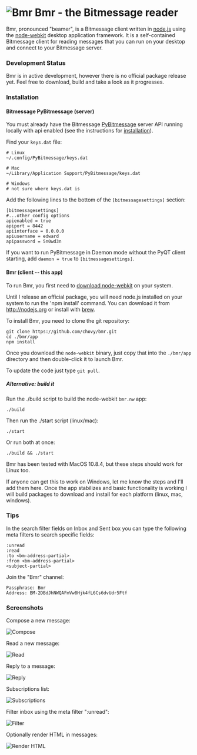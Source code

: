 ![Bmr](/app/img/logo.png) Bmr - the Bitmessage reader
===

Bmr, pronounced "beamer", is a Bitmessage client written in [node.js](http://nodejs.org) using the [node-webkit](https://github.com/rogerwang/node-webkit/) desktop application framework. It is a self-contained Bitmessage client for reading messages that you can run on your desktop and connect to your Bitmessage server.

### Development Status

Bmr is in active development, however there is no official package release yet. Feel free to download, build and take a look as it progresses.

### Installation

#### Bitmessage PyBitmessage (server)

You must already have the Bitmessage [PyBitmessage](https://github.com/Bitmessage/PyBitmessage) server API running locally with api enabled (see the instructions for [installation](https://bitmessage.org/wiki/Compiling_instructions)).

Find your `keys.dat` file:

    # Linux
    ~/.config/PyBitmessage/keys.dat

    # Mac
    ~/Library/Application Support/PyBitmessage/keys.dat

    # Windows
    # not sure where keys.dat is

Add the following lines to the bottom of the `[bitmessagesettings]` section:

    [bitmessagesettings]
    #...other config options
    apienabled = true
    apiport = 8442
    apiinterface = 0.0.0.0
    apiusername = edward
    apipassword = 5n0wd3n

If you want to run PyBitmessage in Daemon mode without the PyQT client starting, add `daemon = true` to `[bitmessagesettings]`.

#### Bmr (client -- this app)

To run Bmr, you first need to [download node-webkit](https://github.com/rogerwang/node-webkit#downloads) on your system.

Until I release an official package, you will need node.js installed on your system to run the 'npm install' command. You can download it from http://nodejs.org or install with [brew](http://brew.sh).

To install Bmr, you need to clone the git repository:

    git clone https://github.com/chovy/bmr.git
    cd ./bmr/app
    npm install

Once you download the `node-webkit` binary, just copy that into the `./bmr/app` directory and then double-click it to launch Bmr.

To update the code just type `git pull`.

##### Alternative: build it

Run the ./build script to build the node-webkit `bmr.nw` app:

    ./build

Then run the ./start script (linux/mac):

    ./start

Or run both at once:

    ./build && ./start

Bmr has been tested with MacOS 10.8.4, but these steps should work for Linux too.

If anyone can get this to work on Windows, let me know the steps and I'll add them here. Once the app stabilizes and basic functionality is working I will build packages to download and install for each platform (linux, mac, windows).

### Tips

In the search filter fields on Inbox and Sent box you can type the following meta filters to search specific fields:

    :unread
    :read
    :to <bm-address-partial>
    :from <bm-address-partial>
    <subject-partial>

Join the "Bmr" channel:

    Passphrase: Bmr
    Address: BM-2DBdJhNWQAFmVw8Hjk4fL6Cs6dvUdr5Ftf

### Screenshots

Compose a new message:

![Compose](/screenshots/compose.png)

Read a new message:

![Read](/screenshots/read-message.png)

Reply to a message:

![Reply](/screenshots/reply.png)

Subscriptions list:

![Subscriptions](/screenshots/subscriptions.png)

Filter inbox using the meta filter ":unread":

![Filter](/screenshots/filter-unread.png)

Optionally render HTML in messages:

![Render HTML](/screenshots/render-html.png)
